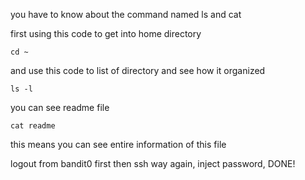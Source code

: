 you have to know about the command named ls and cat

first using this code to get into home directory

    cd ~
    
and use this code to list of directory and see how it organized

    ls -l
    
you can see readme file

    cat readme
    
this means you can see entire information of this file

logout from bandit0 first then ssh way again, inject password, DONE!

